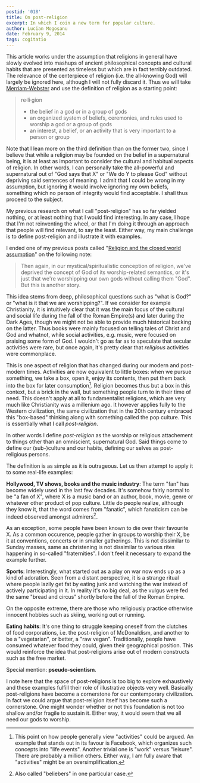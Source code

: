 ```yaml
---
postid: '018'
title: On post-religion
excerpt: In which I coin a new term for popular culture.
author: Lucian Mogoșanu
date: February 9, 2014
tags: cogitatio
---
```


This article works under the assumption that religions in general have slowly
evolved into mashups of ancient philosophical concepts and cultural habits that
are presented as timeless but which are in fact terribly outdated. The
relevance of the centerpiece of religion (i.e. the all-knowing God) will
largely be ignored here, although I will not fully discard it. Thus we will
take [Merriam-Webster][1] and use the definition of religion as a starting
point:

> re·li·gion
>
> - the belief in a god or in a group of gods
> - an organized system of beliefs, ceremonies, and rules used to worship a god
> or a group of gods
> - an interest, a belief, or an activity that is very important to a person or
> group

Note that I lean more on the third definition than on the former two, since I
believe that while a religion may be founded on the belief in a supernatural
being, it is at least as important to consider the cultural and habitual
aspects of religion. In other words, I can personally take the all-powerful and
supernatural out of "God says that X" or "We do Y to please God" without
depriving said sentences of meaning. I admit that I could be wrong in my
assumption, but ignoring it would involve ignoring my own beliefs, something
which no person of integrity would find acceptable. I shall thus proceed to the
subject.

My previous research on what I call "post-religion" has so far yielded nothing,
or at least nothing that I would find interesting. In any case, I hope that I'm
not reinventing the wheel, or that I'm doing it through an approach that people
will find relevant, to say the least. Either way, my main challenge is to
define post-religion and illustrate it with examples.

I ended one of my previous posts called "[Religion and the closed world
assumption][2]" on the following note:

> Then again, in our mystical/spiritualistic conception of religion, we've
> deprived the concept of God of its worship-related semantics, or it's just
> that we're worshipping our own gods without calling them "God". But this is
> another story.

This idea stems from deep, philosophical questions such as "what is God?" or
"what is it that we are worshipping?". If we consider for example Christianity,
it is intuitively clear that it was the main focus of the cultural and social
life during the fall of the Roman Empire(s) and later during the Dark Ages,
though we might not be able to provide much historical backing on the latter.
Thus books were mainly focused on telling tales of Christ and God and whatnot,
while social activities, e.g. music, were focused on praising some form of God.
I wouldn't go as far as to speculate that secular activities were rare, but
once again, it's pretty clear that *religious* activities were commonplace.

This is one aspect of religion that has changed during our modern and
post-modern times. Activities are now equivalent to little boxes: when we
pursue something, we take a box, open it, enjoy its contents, then put them
back into the box for later consumption[^1]. Religion becomes thus but a box in
this context, but a brick in the wall, but something people turn to in their
time of need. This doesn't apply at all to fundamentalist religions, which are
very much like Christianity was a millenium ago. It however applies fully to
the Western civilization, the same civilization that in the 20th century
embraced this "box-based" thinking along with something called the pop
culture. This is essentially what I call *post-religion*.

In other words I define *post-religion* as the worship or religious attachement
to things other than an omniscient, supernatural God. Said things come to
define our (sub-)culture and our habits, defining our selves as post-religious
persons.

The definition is as simple as it is outrageous. Let us then attempt to apply
it to some real-life examples:

**Hollywood, TV shows, books and the music industry**: The term "fan" has
become widely used in the last few decades. It's somehow fairly normal to be "a
fan of X", where X is a music band or an author, book, movie, genre or whatever
other product of pop culture. Little do people realize, although they know it,
that the word comes from "fanatic", which fanaticism can be indeed observed
amongst admirers[^2].

As an exception, some people have been known to die over their favourite X. As
a common occurence, people gather in groups to worship their X, be it at
conventions, concerts or in smaller gatherings. This is not dissimilar to
Sunday masses, same as christening is not dissimilar to various rites happening
in so-called "fraternities". I don't feel it necessary to expand the example
further.

**Sports**: Interestingly, what started out as a play on war now ends up as a
kind of adoration. Seen from a distant perspective, it is a strange ritual
where people lazily get fat by eating junk and watching the war instead of
actively participating in it. In reality it's no big deal, as the vulgus were
fed the same "bread and circus" shortly before the fall of the Roman Empire.

On the opposite extreme, there are those who religiously practice otherwise
innocent hobbies such as skiing, working out or running.

**Eating habits**: It's one thing to struggle keeping oneself from the clutches
of food corporations, i.e. the post-religion of McDonaldism, and another to be
a "vegetarian", or better, a "raw vegan". Traditionally, people have consumed
whatever food they could, given their geographical position. This would
reinforce the idea that post-religions arise out of modern constructs such as
the free market.

Special mention: **pseudo-scientism**.

I note here that the space of post-religions is too big to explore exhaustively
and these examples fulfill their role of illustrative objects very well.
Basically post-religions have become a cornerstone for our contemporary
civilization. In fact we could argue that post-religion itself has become such
a cornerstone. One might wonder whether or not this foundation is not too
shallow and/or fragile to sustain it. Either way, it would seem that we all
need our gods to worship.

[^1]: This point on how people generally view "activities" could be argued. An
example that stands out in its favour is Facebook, which organizes such
concepts into "life events". Another trivial one is "work" versus "leisure".
There are probably a million others. Either way, I am fully aware that
"activities" might be an oversimplification.

[^2]: Also called "beliebers" in one particular case.

[1]: http://www.merriam-webster.com/dictionary/religion
[2]: /posts/y00/008-religion-and-the-closed-world-assumption.html
